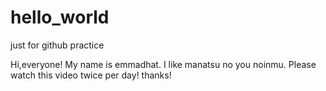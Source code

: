 # hello_world
just for github practice

Hi,everyone! My name is emmadhat.
I like manatsu no you noinmu.
Please watch this video twice per day!
thanks!
